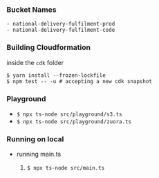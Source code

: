 
### Bucket Names

```
- national-delivery-fulfilment-prod
- national-delivery-fulfilment-code
```

### Building Cloudformation

inside the `cdk` folder

```
$ yarn install --frozen-lockfile
$ npm test -- -u # accepting a new cdk snapshot
```

### Playground

- `$ npx ts-node src/playground/s3.ts`
- `$ npx ts-node src/playground/zuora.ts`
  
### Running on local

- running main.ts
  
  1. `$ npx ts-node src/main.ts`
